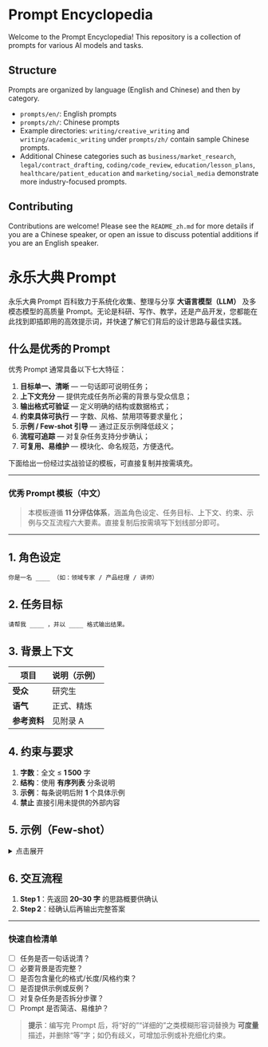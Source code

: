 
# Prompt Encyclopedia

Welcome to the Prompt Encyclopedia! This repository is a collection of prompts for various AI models and tasks.

## Structure

Prompts are organized by language (English and Chinese) and then by category.

- `prompts/en/`: English prompts
- `prompts/zh/`: Chinese prompts
- Example directories: `writing/creative_writing` and `writing/academic_writing` under `prompts/zh/` contain sample Chinese prompts.
- Additional Chinese categories such as `business/market_research`, `legal/contract_drafting`, `coding/code_review`, `education/lesson_plans`, `healthcare/patient_education` and `marketing/social_media` demonstrate more industry-focused prompts.

## Contributing

Contributions are welcome! Please see the `README_zh.md` for more details if you are a Chinese speaker, or open an issue to discuss potential additions if you are an English speaker.

# 永乐大典 Prompt

永乐大典 Prompt 百科致力于系统化收集、整理与分享 **大语言模型（LLM）** 及多模态模型的高质量 Prompt。无论是科研、写作、教学，还是产品开发，您都能在此找到即插即用的高效提示词，并快速了解它们背后的设计思路与最佳实践。

## 什么是优秀的 Prompt

优秀 Prompt 通常具备以下七大特征：

1. **目标单一、清晰** — 一句话即可说明任务；
2. **上下文充分** — 提供完成任务所必需的背景与受众信息；
3. **输出格式可验证** — 定义明确的结构或数据格式；
4. **约束具体可执行** — 字数、风格、禁用项等要求量化；
5. **示例 / Few‑shot 引导** — 通过正反示例降低歧义；
6. **流程可追踪** — 对复杂任务支持分步确认；
7. **可复用、易维护** — 模块化、命名规范，方便迭代。

下面给出一份经过实战验证的模板，可直接复制并按需填充。

---

### 优秀 Prompt 模板（中文）

> 本模板遵循 **11 分评估体系**，涵盖角色设定、任务目标、上下文、约束、示例与交互流程六大要素。直接复制后按需填写下划线部分即可。

---

## 1. 角色设定

```text
你是一名 ____ （如：领域专家 / 产品经理 / 讲师）
```

## 2. 任务目标

```text
请帮我 ____ ，并以 ____ 格式输出结果。
```

## 3. 背景上下文

| 项目       | 说明（示例） |
| -------- | ------ |
| **受众**   | 研究生    |
| **语气**   | 正式、精炼  |
| **参考资料** | 见附录 A  |

## 4. 约束与要求

1. **字数**：全文 ≤ **1 500** 字
2. **结构**：使用 **有序列表** 分条说明
3. **示例**：每条说明后附 **1** 个具体示例
4. **禁止** 直接引用未提供的外部内容

## 5. 示例（Few‑shot）

<details>
<summary>点击展开</summary>

### 用户输入

```text
...
```

### 期望输出

```markdown
...
```

</details>

## 6. 交互流程

1. **Step 1**：先返回 **20–30 字** 的思路概要供确认
2. **Step 2**：经确认后再输出完整答案

---

### 快速自检清单

* [ ] 任务是否一句话说清？
* [ ] 必要背景是否完整？
* [ ] 是否包含量化的格式/长度/风格约束？
* [ ] 是否提供示例或反例？
* [ ] 对复杂任务是否拆分步骤？
* [ ] Prompt 是否简洁、易维护？

> **提示**：编写完 Prompt 后，将“好的”“详细的”之类模糊形容词替换为 **可度量** 描述，并删除“等”字；如仍有歧义，可增加示例或补充细化约束。

